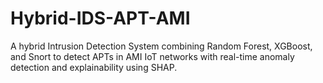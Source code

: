 # Hybrid-IDS-APT-AMI
A hybrid Intrusion Detection System combining Random Forest, XGBoost, and Snort to detect APTs in AMI IoT networks with real-time anomaly detection and explainability using SHAP.
